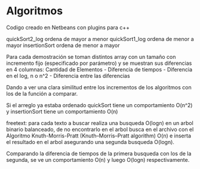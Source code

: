 # Algoritmos

Codigo creado en Netbeans con plugins para c++

quickSort2_log   ordena de mayor a menor
quickSort1_log   ordena de menor a mayor
insertionSort    ordena de menor a mayor

Para cada demostración se toman distintos array con un tamaño con incremento fijo (especificado por parámetro) y se muestran sus diferencias en 4 columnas:
Cantidad de Elementos - Diferencia de tiempos - Diferencia en el log, n o n^2 - Diferencia entre las diferencias

Dando a ver una clara similitud entre los incrementos de los algoritmos con los de la función a comparar.

Si el arreglo ya estaba ordenado 
quickSort tiene un comportamiento O(n^2) y insertionSort tiene un comportamiento O(n)

freetext: para cada texto a buscar realiza una busqueda O(logn) en un arbol binario balanceado, de no encontrarlo en el arbol busca en el archivo con el Algoritmo Knuth-Morris-Pratt (Knuth–Morris–Pratt algorithm) O(n) e inserta el resultado en el arbol asegurando una segunda busqueda O(logn).

Comparando la diferencia de tiempos de la primera busqueda con los de la segunda, se ve un comportamiento O(n) y luego O(logn) respectivamente.
